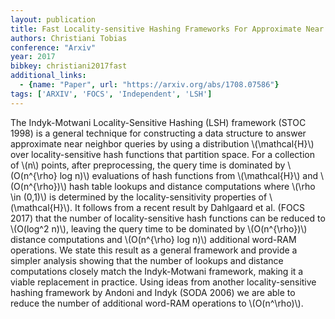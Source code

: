 ```yaml
---
layout: publication
title: Fast Locality-sensitive Hashing Frameworks For Approximate Near Neighbor Search
authors: Christiani Tobias
conference: "Arxiv"
year: 2017
bibkey: christiani2017fast
additional_links:
  - {name: "Paper", url: "https://arxiv.org/abs/1708.07586"}
tags: ['ARXIV', 'FOCS', 'Independent', 'LSH']
---
```

The Indyk-Motwani Locality-Sensitive Hashing (LSH) framework (STOC 1998) is a
general technique for constructing a data structure to answer approximate near
neighbor queries by using a distribution \\(\mathcal\{H\}\\) over locality-sensitive
hash functions that partition space. For a collection of \\(n\\) points, after
preprocessing, the query time is dominated by \\(O(n^\{\rho\} log n)\\) evaluations
of hash functions from \\(\mathcal\{H\}\\) and \\(O(n^\{\rho\})\\) hash table lookups and
distance computations where \\(\rho \in (0,1)\\) is determined by the
locality-sensitivity properties of \\(\mathcal\{H\}\\). It follows from a recent
result by Dahlgaard et al. (FOCS 2017) that the number of locality-sensitive
hash functions can be reduced to \\(O(log^2 n)\\), leaving the query time to be
dominated by \\(O(n^\{\rho\})\\) distance computations and \\(O(n^\{\rho\} log n)\\)
additional word-RAM operations. We state this result as a general framework and
provide a simpler analysis showing that the number of lookups and distance
computations closely match the Indyk-Motwani framework, making it a viable
replacement in practice. Using ideas from another locality-sensitive hashing
framework by Andoni and Indyk (SODA 2006) we are able to reduce the number of
additional word-RAM operations to \\(O(n^\rho)\\).
